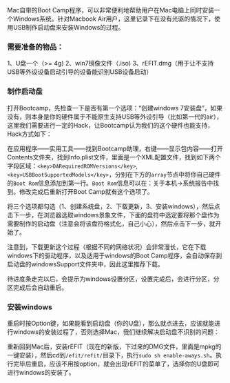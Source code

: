 Mac自带的Boot Camp程序，可以非常便利地帮助用户在Mac电脑上同时安装一个Windows系统。针对Macbook Air用户，这里记录下在没有光驱的情况下，使用USB制作启动盘来安装Windows的过程。

### 需要准备的物品：

1、U盘一个（>= 4g)
2、win7镜像文件（.iso)
3、rEFIT.dmg（用于让不支持USB等外设设备启动引导的设备能识别USB设备启动）

### 制作启动盘

打开Bootcamp，先检查一下是否有第一个选项：“创建windows 7安装盘”，如果没有，则本身是你的硬件属于不能原生支持USB等外设引导（比如第一代的air），这里我们需要进行一定的Hack，让Bootcamp认为我们的这个硬件也能支持，Hack方式如下：

在应用程序——实用工具——找到Bootcamp助理，右键——显示包内容——打开Contents文件夹，找到Info.plist文件，里面是一个XML配置文件，找到如下两个字段区域：`<key>DARequiredROMVersions</key>`,`<key>USBBootSupportedModels</key>`，分别在下方的`array`节点中将你自己硬件的`Boot Rom`信息添加到第一行。`Boot Rom`信息可以在：关于本机->系统报告中找到。修改完成后重新打开Boot Camp就有这个选项了。

将三个选项都勾选（1、创建系统盘，2、下载更新，3、安装windows），然后点击下一步，在浏览器选取windows景象文件，下面的盘符中选定要将那个盘作为需要制作的启动盘（注意会将该盘符格式化，自己小心），然后点击下一步，就开始了。

注意到，下载更新这个过程（根据不同的网络状况）会非常漫长，它在下载windows下的驱动程序，以及适用于windows的Boot Camp程序，会自动保存到启动盘的windowsSupport文件夹中，因此这里推荐下载。

待进度条走完以后，会提示为windows设置分区，设置完成后，会进行分区，分区完成后会自动重启。

### 安装windows

重启时按Option键，如果能看到启动盘（你的U盘），那么就点进去，应该就能进行windows的安装过程了，否则选择Mac，我们继续解决启动盘不识别的问题：

重新回到Mac后，安装rEFIT（现在的新版，下过来的DMG文件，里面是mpkg的一键安装），然后cd到`/efit/refit/`目录下，执行`sudo sh enable-aways.sh`。执行完毕后重启，应该不用按option，就会出现rEFIT的菜单了，选择你的U盘即可进行windows的安装了。

